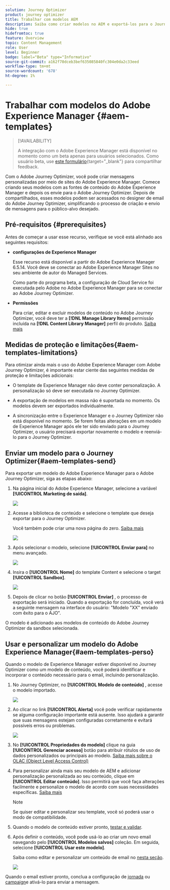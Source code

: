 ```yaml
---
solution: Journey Optimizer
product: journey optimizer
title: Trabalhar com modelos AEM
description: Saiba como criar modelos no AEM e exportá-los para o Journey Optimizer
hide: true
hidefromtoc: true
feature: Overview
topic: Content Management
role: User
level: Beginner
badge: label="Beta" type="Informativo"
source-git-commit: a162f70dceb3bef635085840fc304e0da2c33eed
workflow-type: tm+mt
source-wordcount: '678'
ht-degree: 1%

---
```


# Trabalhar com modelos do Adobe Experience Manager {#aem-templates}

>[!AVAILABILITY]
>
>A integração com o Adobe Experience Manager está disponível no momento como um beta apenas para usuários selecionados.
> Como usuário beta, use [este formulário](https://forms.office.com/pages/responsepage.aspx?id=Wht7-jR7h0OUrtLBeN7O4Wf0cbVTQ3tCpW_unE-w8-JUN1FaNlAzNkhPSUdaSkJXVFRCNTRJNVRFSy4u){target="_blank"} para compartilhar feedback.

Com o Adobe Journey Optimizer, você pode criar mensagens personalizadas por meio de sites do Adobe Experience Manager. Comece criando seus modelos com as fontes de conteúdo do Adobe Experience Manager e depois os envie para o Adobe Journey Optimizer. Depois de compartilhados, esses modelos podem ser acessados no designer de email do Adobe Journey Optimizer, simplificando o processo de criação e envio de mensagens para o público-alvo desejado.

## Pré-requisitos {#prerequisites}

Antes de começar a usar esse recurso, verifique se você está alinhado aos seguintes requisitos:

* **configurações de Experience Manager**

   Esse recurso está disponível a partir do Adobe Experience Manager 6.5.14. Você deve se conectar ao Adobe Experience Manager Sites no seu ambiente de autor do Managed Services.

   Como parte do programa beta, a configuração de Cloud Service foi executada pelo Adobe no Adobe Experience Manager para se conectar ao Adobe Journey Optimizer.

* **Permissões**

   Para criar, editar e excluir modelos de conteúdo no Adobe Journey Optimizer, você deve ter a **[!DNL Manage Library Items]** permissão incluída na **[!DNL Content Library Manager]** perfil do produto. [Saiba mais](../administration/ootb-product-profiles.md#content-library-manager)


## Medidas de proteção e limitações{#aem-templates-limitations}

Para otimizar ainda mais o uso do Adobe Experience Manager com Adobe Journey Optimizer, é importante estar ciente das seguintes medidas de proteção e limitações adicionais:

* O template de Experience Manager não deve conter personalização. A personalização só deve ser executada no Journey Optimizer.

* A exportação de modelos em massa não é suportada no momento. Os modelos devem ser exportados individualmente.

* A sincronização entre o Experience Manager e o Journey Optimizer não está disponível no momento. Se forem feitas alterações em um modelo de Experience Manager após ele ter sido enviado para o Journey Optimizer, o usuário precisará exportar novamente o modelo e reenviá-lo para o Journey Optimizer.

## Enviar um modelo para o Journey Optimizer{#aem-templates-send}

Para exportar um modelo do Adobe Experience Manager para o Adobe Journey Optimizer, siga as etapas abaixo:

1. Na página inicial do Adobe Experience Manager, selecione a variável **[!UICONTROL Marketing de saída]**.

   ![](assets/aem-outbound-menu.png)

1. Acesse a biblioteca de conteúdo e selecione o template que deseja exportar para o Journey Optimizer.

   Você também pode criar uma nova página do zero. [Saiba mais](https://experienceleague.adobe.com/docs/experience-manager-65/authoring/authoring/managing-pages.html?lang=en#creating-a-new-page)

   ![](assets/aem-send-template.png)

1. Após selecionar o modelo, selecione **[!UICONTROL Enviar para]** no menu avançado.

   ![](assets/aem-advanced-menu.png)

1. Insira o **[!UICONTROL Nome]** do template Content e selecione o target **[!UICONTROL Sandbox]**.

   ![](assets/aem-send-template-settings.png)

1. Depois de clicar no botão **[!UICONTROL Enviar]** , o processo de exportação será iniciado. Quando a exportação for concluída, você verá a seguinte mensagem na interface do usuário: &quot;Modelo &quot;XX&quot; enviado com êxito para o AJO&quot;.

O modelo é adicionado aos modelos de conteúdo do Adobe Journey Optimizer da sandbox selecionada.

## Usar e personalizar um modelo do Adobe Experience Manager{#aem-templates-perso}

Quando o modelo de Experience Manager estiver disponível no Journey Optimizer como um modelo de conteúdo, você poderá identificar e incorporar o conteúdo necessário para o email, incluindo personalização.

1. No Journey Optimizer, no **[!UICONTROL Modelo de conteúdo]** , acesse o modelo importado.

   ![](assets/aem_ajo_1.png)

1. Ao clicar no link **[!UICONTROL Alerta]** você pode verificar rapidamente se alguma configuração importante está ausente. Isso ajudará a garantir que suas mensagens estejam configuradas corretamente e evitará possíveis erros ou problemas.

   ![](assets/aem_ajo_2.png)

1. No **[!UICONTROL Propriedades do modelo]** clique na guia **[!UICONTROL Gerenciar acesso]** botão para atribuir rótulos de uso de dados personalizados ou principais ao modelo. [Saiba mais sobre o OLAC (Object Level Access Control)](../administration/object-based-access.md)

1. Para personalizar ainda mais seu modelo de AEM e adicionar personalização personalizada ao seu conteúdo, clique em **[!UICONTROL Editar conteúdo]**. Isso permitirá que você faça alterações facilmente e personalize o modelo de acordo com suas necessidades específicas. [Saiba mais](get-started-email-design.md)

   >[!NOTE]
   >
   > Se quiser editar e personalizar seu template, você só poderá usar o modo de compatibilidade.

1. Quando o modelo de conteúdo estiver pronto, [testar e validar](content-templates.md#test-template).

1. Após definir o conteúdo, você pode usá-lo ao criar um novo email navegando pelo **[!UICONTROL Modelos salvos]** coleção. Em seguida, selecione **[!UICONTROL Usar este modelo]**.

   Saiba como editar e personalizar um conteúdo de email no [nesta seção](content-from-scratch.md).

   ![](assets/aem_ajo_3.png)

Quando o email estiver pronto, conclua a configuração de [jornada](../building-journeys/journey-gs.md) ou [campaign](../campaigns/create-campaign.md)e ativá-lo para enviar a mensagem.
